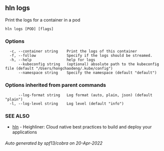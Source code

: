 ## hln logs

Print the logs for a container in a pod

```
hln logs [POD] [flags]
```

### Options

```
  -c, --container string    Print the logs of this container
  -f, --follow              Specify if the logs should be streamed.
  -h, --help                help for logs
      --kubeconfig string   (optional) absolute path to the kubeconfig file (default "/Users/hongchaodeng/.kube/config")
      --namespace string    Specify the namespace (default "default")
```

### Options inherited from parent commands

```
      --log-format string   Log format (auto, plain, json) (default "plain")
  -l, --log-level string    Log level (default "info")
```

### SEE ALSO

* [hln](hln.md)	 - Heighliner: Cloud native best practices to build and deploy your applications

###### Auto generated by spf13/cobra on 20-Apr-2022
